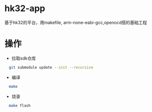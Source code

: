 # hk32-app
基于hk32的平台，用makefile, arm-none-eabi-gcc,openocd搭的基础工程

# 操作

* 拉取sdk仓库
```sh
  git submodule update --init --recursive
```

* 编译
```sh
  make
```  

* 烧录
```sh
  make flash
```
